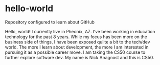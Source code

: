 # hello-world
Repository configured to learn about GitHub

Hello, world! I currently live in Pheonix, AZ. I've been working in education technology for the past 8 years. While my focus has been more on the business side of things, I have been exposed quiite a bit to the tech/dev world. The more I learn about development, the more I am interested in pursuing it as a possible career move. I am taking the CS50 course to further explore software dev. My name is Nick Anagnost and this is CS50.
